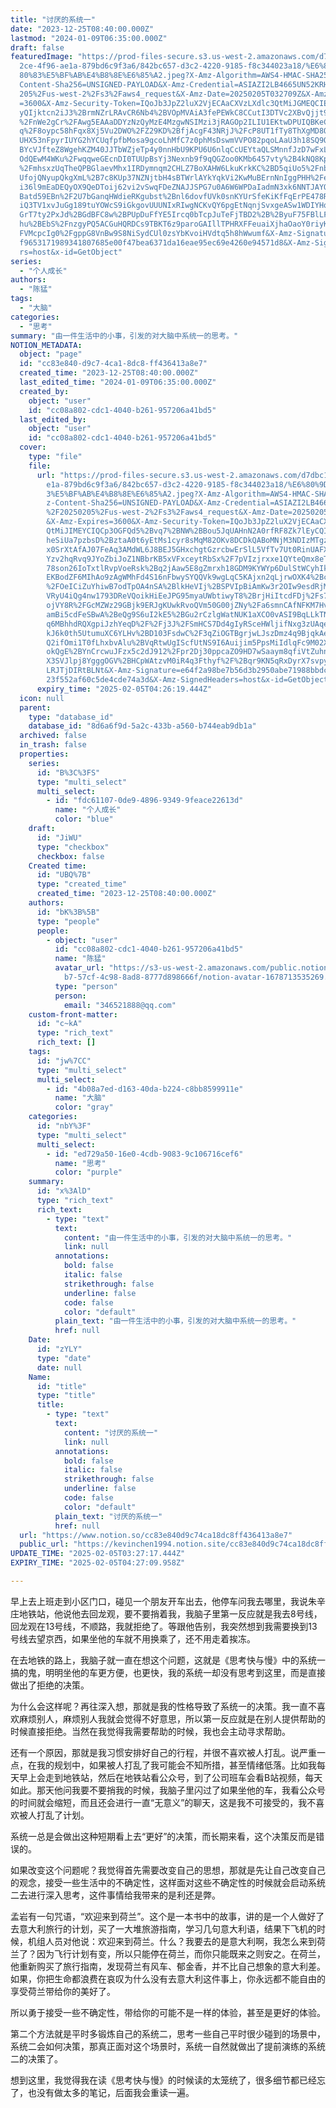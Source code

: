 ```yaml
---
title: "讨厌的系统一"
date: "2023-12-25T08:40:00.000Z"
lastmod: "2024-01-09T06:35:00.000Z"
draft: false
featuredImage: "https://prod-files-secure.s3.us-west-2.amazonaws.com/d7dbc101-8\
  2ce-4f96-ae1a-879bd6c9f3a6/842bc657-d3c2-4220-9185-f8c344023a18/%E6%80%9D%E8%\
  80%83%E5%BF%AB%E4%B8%8E%E6%85%A2.jpeg?X-Amz-Algorithm=AWS4-HMAC-SHA256&X-Amz-\
  Content-Sha256=UNSIGNED-PAYLOAD&X-Amz-Credential=ASIAZI2LB4665UN52KRH%2F20250\
  205%2Fus-west-2%2Fs3%2Faws4_request&X-Amz-Date=20250205T032709Z&X-Amz-Expires\
  =3600&X-Amz-Security-Token=IQoJb3JpZ2luX2VjECAaCXVzLXdlc3QtMiJGMEQCIEBVPWsJbz\
  yQIjktcn2iJ3%2BrmNZrLRAvCR6Nb4%2BVOpMVAiA3fePEWkC8CCutI3DTVc2XBvQjjt9f57xq69d\
  %2FnWe2gCr%2FAwg5EAAaDDYzNzQyMzE4MzgwNSIMzi3jRAGOp2ILIU1EKtwDPUIQBKeC0VEodsdv\
  q%2F8oypc58hFqx8Xj5Vu2DWO%2FZ29KD%2BfjAcgF43NRjJ%2FcP8UT1fTy8ThXgMD8O%2F8TEbU\
  UHX53nFpyrIUYG2hYCUqfpfbMosa9gcoLhMfC7z0phMsDswmVVPO82pqoLAaU3h18SQ9QZaJNub%2\
  BYcVJfteZ8WgehKZM40JJTbWZjeTp4y0nnHbU9KPU6U6nlqCcUEYtaQLSMnnfJzD7wFxLicEsCFdx\
  OdQEwM4WKu%2FwqqweGEcnDI0TUUpBsYj3Nexnb9f9qQGZoo0KMb6457vty%2B4kNQ8KpXqrDhkq0\
  %2FmhsxzUqTheQPBGlaevMhx1IRDymnqm2CHLZ7BoXAHW6LkuKrkKC%2BD5qiUo5%2FnbTBW152s8\
  UfojQNyupQkgXmL%2B7c8KUp37NZNjtbH4sBTWrlAYkYqkVi2KwMuBErnNnIggPHH%2Fe0vgj9GFk\
  i36l9mEaDEQyOX9QeDToij62vi2vSwqFDeZNAJJSPG7u0A6W6WPDaIadmN3xk6NNTJAYOoDyWGw%2\
  Batd59EBn%2F2U7bGanqHWdieRKgubst%2Bnl6dovfUVk0snKYUrSfeKiKfFqErPE478RoCk%2BO9\
  iQ3TV1xvJuGg189tuYOWcS9iGkgovUUUNIxRIwgNCKvQY6pgEtNqnjSvxgeASw1WDIYHqb8kf8Ifr\
  GrT7ty2PxJd%2BGdBFC8w%2BPUpDuFfYE5Ircq0bTcpJuTeFjTBD2%2B%2ByuF75FBlLF8mSy7Tdz\
  hu%2BEbS%2FnzgyPQ5ACGuHQRDCs9TBKT6z9paroGAIllTPHRXFFeuaiXjhaOaoY0riyKzUZw26%2\
  FVMcpcIg0%2FgppG8VnBw9S8NiSydCUl0zsYbKvoiHVdtq5h8hWwumf&X-Amz-Signature=80bbb\
  f9653171989341807685e00f47bea6371da16eae95ec69e4260e94571d8&X-Amz-SignedHeade\
  rs=host&x-id=GetObject"
series:
  - "个人成长"
authors:
  - "陈猛"
tags:
  - "大脑"
categories:
  - "思考"
summary: "由一件生活中的小事，引发的对大脑中系统一的思考。"
NOTION_METADATA:
  object: "page"
  id: "cc83e840-d9c7-4ca1-8dc8-ff436413a8e7"
  created_time: "2023-12-25T08:40:00.000Z"
  last_edited_time: "2024-01-09T06:35:00.000Z"
  created_by:
    object: "user"
    id: "cc08a802-cdc1-4040-b261-957206a41bd5"
  last_edited_by:
    object: "user"
    id: "cc08a802-cdc1-4040-b261-957206a41bd5"
  cover:
    type: "file"
    file:
      url: "https://prod-files-secure.s3.us-west-2.amazonaws.com/d7dbc101-82ce-4f96-a\
        e1a-879bd6c9f3a6/842bc657-d3c2-4220-9185-f8c344023a18/%E6%80%9D%E8%80%8\
        3%E5%BF%AB%E4%B8%8E%E6%85%A2.jpeg?X-Amz-Algorithm=AWS4-HMAC-SHA256&X-Am\
        z-Content-Sha256=UNSIGNED-PAYLOAD&X-Amz-Credential=ASIAZI2LB4662PRBO54Q\
        %2F20250205%2Fus-west-2%2Fs3%2Faws4_request&X-Amz-Date=20250205T032619Z\
        &X-Amz-Expires=3600&X-Amz-Security-Token=IQoJb3JpZ2luX2VjECAaCXVzLXdlc3\
        QtMiJIMEYCIQCp3OGFQd5%2Bvq7%2BNW%2BBou5JqUAHnN2A0rfRF8Zk7lEyCQIhAKg5q60\
        heSiUa7pzbsD%2BztaA0t6yEtMs1cyr8sMqM82OKv8DCDkQABoMNjM3NDIzMTgzODA1Igy3\
        x0SrXtAfAJ07FeAq3AMdWL6J8BEJ5GHxchgtGzrcbwErSlL5VfTv7Ut0RinUAFXCs6rUqzI\
        Yzv2hqRvq9JYoZbiJoZ1NBbrKB5xVFxceytRbSx%2F7pVIzjrxxe1QYteQmx8eTAkomPrJb\
        78son26IoTxtlRvpVoeRsk%2Bq2jAaw5E8gZmrxh18GDM9KYWYp6DulStWCyhIkMHmhbBzm\
        EKBodZF6MIhAo9zAgWMhFd4S16nFbwySYQQVk9wgLqC5KAjxn2qLjrwOXK4%2Bc1G6dOHP0\
        %2FOeICiZuYhiwB7odTpOA4nSA%2BlkHeVIj%2BSPVIpBiAmKw3r2OIw9esdRjMDqtP0Sql\
        VRyU4iQg4nw1793DReVQoikHiEeJPG95myaUWbtiwyT8%2BrjHiItcdFDj%2Fs7zfT6BtIS\
        ojVY8R%2FGcMZWz29GBjk9ERJgKUwkRvoQVm50G00jZNy%2Fa6smnCAfNFKM7HvGzGPESqs\
        amBi5cdFeSBwA%2BeQg9S6uI2kE5%2BGu2rCzlgWatNUK1aXCO0vASI9BqLLkTNysc%2B1c\
        q6MBhhdRQXgpiJzhYeqD%2F%2Fj3J%2FSmHCS7Dd4gIyRSceHWljifNxg3zUAqewUeiAYdA\
        kJ6k0th5UtumuXC6YLHv%2BD103FsdwC%2F3qZiOGTBgrjwLJszDmz4q9BjqkAeO67u5Xtm\
        Q2ifOmi1T0fLhxbvAlu%2BVqRtwUgIScfUtNS9I6Auijim5PpsMiIdlqFc9M02Xz7xf544Z\
        okQgE%2BYnCrcwuJFzx5c2dJ912%2Fpr2Dj30ppcaZO9HD7wSaaym8qfiVtZuhnjlD%2Fus\
        X3SVJlpj8YgggOGV%2BHCpWAtzvM0iR4q3Fthyf%2F%2Bqr9KN5qRxDyrX7svpyN0RLg%2F\
        LRJTjDIRtBLNt&X-Amz-Signature=e64f2a98be7b56d3b2950abe71988bbdc45a67ec6\
        23f552af60c5de4cde74a3d&X-Amz-SignedHeaders=host&x-id=GetObject"
      expiry_time: "2025-02-05T04:26:19.444Z"
  icon: null
  parent:
    type: "database_id"
    database_id: "8d6a6f9d-5a2c-433b-a560-b744eab9db1a"
  archived: false
  in_trash: false
  properties:
    series:
      id: "B%3C%3FS"
      type: "multi_select"
      multi_select:
        - id: "fdc61107-0de9-4896-9349-9feace22613d"
          name: "个人成长"
          color: "blue"
    draft:
      id: "JiWU"
      type: "checkbox"
      checkbox: false
    Created time:
      id: "UBQ%7B"
      type: "created_time"
      created_time: "2023-12-25T08:40:00.000Z"
    authors:
      id: "bK%3B%5B"
      type: "people"
      people:
        - object: "user"
          id: "cc08a802-cdc1-4040-b261-957206a41bd5"
          name: "陈猛"
          avatar_url: "https://s3-us-west-2.amazonaws.com/public.notion-static.com/775523\
            b7-57cf-4c98-8ad8-8777d898666f/notion-avatar-1678713535269.png"
          type: "person"
          person:
            email: "346521888@qq.com"
    custom-front-matter:
      id: "c~kA"
      type: "rich_text"
      rich_text: []
    tags:
      id: "jw%7CC"
      type: "multi_select"
      multi_select:
        - id: "4b08a7ed-d163-40da-b224-c8bb8599911e"
          name: "大脑"
          color: "gray"
    categories:
      id: "nbY%3F"
      type: "multi_select"
      multi_select:
        - id: "ed729a50-16e0-4cdb-9083-9c106716cef6"
          name: "思考"
          color: "purple"
    summary:
      id: "x%3AlD"
      type: "rich_text"
      rich_text:
        - type: "text"
          text:
            content: "由一件生活中的小事，引发的对大脑中系统一的思考。"
            link: null
          annotations:
            bold: false
            italic: false
            strikethrough: false
            underline: false
            code: false
            color: "default"
          plain_text: "由一件生活中的小事，引发的对大脑中系统一的思考。"
          href: null
    Date:
      id: "zYLY"
      type: "date"
      date: null
    Name:
      id: "title"
      type: "title"
      title:
        - type: "text"
          text:
            content: "讨厌的系统一"
            link: null
          annotations:
            bold: false
            italic: false
            strikethrough: false
            underline: false
            code: false
            color: "default"
          plain_text: "讨厌的系统一"
          href: null
  url: "https://www.notion.so/cc83e840d9c74ca18dc8ff436413a8e7"
  public_url: "https://kevinchen1994.notion.site/cc83e840d9c74ca18dc8ff436413a8e7"
UPDATE_TIME: "2025-02-05T03:27:17.444Z"
EXPIRY_TIME: "2025-02-05T04:27:09.958Z"

---
```

<link rel="stylesheet" href="https://cdn.jsdelivr.net/npm/katex@0.16.2/dist/katex.min.css" integrity="sha384-bYdxxUwYipFNohQlHt0bjN/LCpueqWz13HufFEV1SUatKs1cm4L6fFgCi1jT643X" crossorigin="anonymous">


早上去上班走到小区门口，碰见一个朋友开车出去，他停车问我去哪里，我说朱辛庄地铁站，他说他去回龙观，要不要捎着我，我脑子里第一反应就是我去8号线，回龙观在13号线，不顺路，我就拒绝了。等跟他告别，我突然想到我需要换到13号线去望京西，如果坐他的车就不用换乘了，还不用走着挨冻。


在去地铁的路上，我脑子就一直在想这个问题，这就是《思考快与慢》中的系统一搞的鬼，明明坐他的车更方便，也更快，我的系统一却没有思考到这里，而是直接做出了拒绝的决策。


为什么会这样呢？再往深入想，那就是我的性格导致了系统一的决策。我一直不喜欢麻烦别人，麻烦别人我就会觉得不好意思，所以第一反应就是在别人提供帮助的时候直接拒绝。当然在我觉得我需要帮助的时候，我也会主动寻求帮助。


还有一个原因，那就是我习惯安排好自己的行程，并很不喜欢被人打乱。说严重一点，在我的规划中，如果被人打乱了我可能会不知所措，甚至情绪低落。比如我每天早上会走到地铁站，然后在地铁站看公众号，到了公司班车会看B站视频，每天如此。那天他问我要不要捎我的时候，我脑子里闪过了如果坐他的车，我看公众号的时间就会缩短，而且还会进行一直“无意义”的聊天，这是我不可接受的，我不喜欢被人打乱了计划。


系统一总是会做出这种短期看上去“更好”的决策，而长期来看，这个决策反而是错误的。


如果改变这个问题呢？我觉得首先需要改变自己的思想，那就是先让自己改变自己的观念，接受一些生活中的不确定性，这样面对这些不确定性的时候就会启动系统二去进行深入思考，这件事情给我带来的是利还是弊。


孟岩有一句咒语，“欢迎来到荷兰”。这个是一本书中的故事，讲的是一个人做好了去意大利旅行的计划，买了一大堆旅游指南，学习几句意大利语，结果下飞机的时候，机组人员对他说：欢迎来到荷兰。什么？我要去的是意大利啊，我怎么来到荷兰了？因为飞行计划有变，所以只能停在荷兰，而你只能既来之则安之。在荷兰，他重新购买了旅行指南，发现荷兰有风车、郁金香，并不比自己想象的意大利差。如果，你把生命都浪费在哀叹为什么没有去意大利这件事上，你永远都不能自由的享受荷兰带给你的美好了。


所以勇于接受一些不确定性，带给你的可能不是一样的体验，甚至是更好的体验。


第二个方法就是平时多锻炼自己的系统二，思考一些自己平时很少碰到的场景中，系统二会如何决策，那真正面对这个场景时，系统一自然就做出了提前演练的系统二的决策了。


想到这里，我觉得我在读《思考快与慢》的时候读的太笼统了，很多细节都已经忘了，也没有做太多的笔记，后面我会重读一遍。

